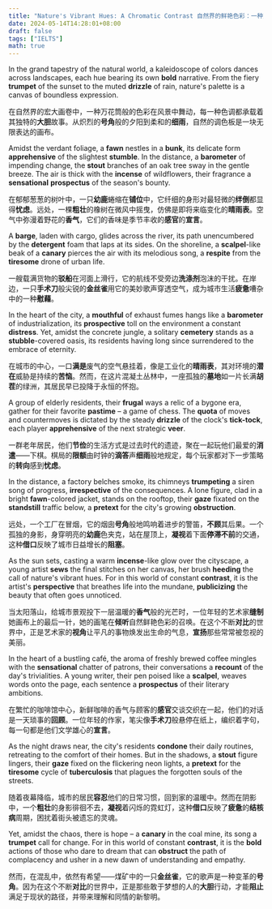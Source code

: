 ```yaml
---
title: "Nature's Vibrant Hues: A Chromatic Contrast 自然界的鲜艳色彩：一种对比的色调"
date: 2024-05-14T14:28:01+08:00
draft: false
tags: ["IELTS"]
math: true
---
```


In the grand tapestry of the natural world, a kaleidoscope of colors dances across landscapes, each hue bearing its own **bold** narrative. From the fiery **trumpet** of the sunset to the muted **drizzle** of rain, nature's palette is a canvas of boundless expression.

在自然界的宏大画卷中，一种万花筒般的色彩在风景中舞动，每一种色调都承载着其独特的**大胆**故事。从炽烈的**号角**般的夕阳到柔和的**细雨**，自然的调色板是一块无限表达的画布。

Amidst the verdant foliage, a **fawn** nestles in a **bunk**, its delicate form **apprehensive** of the slightest **stumble**. In the distance, a **barometer** of impending change, the **stout** branches of an oak tree sway in the gentle breeze. The air is thick with the **incense** of wildflowers, their fragrance a **sensational** **prospectus** of the season's bounty.

在郁郁葱葱的树叶中，一只**幼鹿**蜷缩在**铺位**中，它纤细的身形对最轻微的**绊倒**都显得**忧虑**。远处，一棵**粗壮**的橡树在微风中摇曳，仿佛是即将来临变化的**晴雨表**。空气中弥漫着野花的**香气**，它们的香味是季节丰收的**感官**的**宣言**。

A **barge**, laden with cargo, glides across the river, its path unencumbered by the **detergent** foam that laps at its sides. On the shoreline, a **scalpel**-like beak of a **canary** pierces the air with its melodious song, a **respite** from the **tiresome** drone of urban life.

一艘载满货物的**驳船**在河面上滑行，它的航线不受旁边**洗涤剂**泡沫的干扰。在岸边，一只**手术刀**般尖锐的**金丝雀**用它的美妙歌声穿透空气，成为城市生活**疲惫**嘈杂中的一种**慰藉**。

In the heart of the city, a **mouthful** of exhaust fumes hangs like a **barometer** of industrialization, its **prospective** toll on the environment a constant **distress**. Yet, amidst the concrete jungle, a solitary **cemetery** stands as a **stubble**-covered oasis, its residents having long since surrendered to the embrace of eternity.

在城市的中心，一口**满是**废气的空气悬挂着，像是工业化的**晴雨表**，其对环境的**潜在**威胁是持续的**苦恼**。然而，在这片混凝土丛林中，一座孤独的**墓地**如一片长满**胡茬**的绿洲，其居民早已投降于永恒的怀抱。

A group of elderly residents, their **frugal** ways a relic of a bygone era, gather for their favorite **pastime** – a game of chess. The **quota** of moves and countermoves is dictated by the steady **drizzle** of the clock's **tick-tock**, each player **apprehensive** of the next strategic **veer**.

一群老年居民，他们**节俭**的生活方式是过去时代的遗迹，聚在一起玩他们最爱的**消遣**——下棋。棋局的**限额**由时钟的**滴答**声**细雨**般地规定，每个玩家都对下一步策略的**转向**感到**忧虑**。

In the distance, a factory belches smoke, its chimneys **trumpeting** a siren song of progress, **irrespective** of the consequences. A lone figure, clad in a bright **fawn**-colored jacket, stands on the rooftop, their **gaze** fixated on the **standstill** traffic below, a **pretext** for the city's growing **obstruction**.

远处，一个工厂在冒烟，它的烟囱**号角**般地鸣响着进步的警笛，**不顾**其后果。一个孤独的身影，身穿明亮的**幼鹿**色夹克，站在屋顶上，**凝视**着下面**停滞不前**的交通，这种**借口**反映了城市日益增长的**阻塞**。

As the sun sets, casting a warm **incense**-like glow over the cityscape, a young artist **sews** the final stitches on her canvas, her brush **heeding** the call of nature's vibrant hues. For in this world of constant **contrast**, it is the artist's **perspective** that breathes life into the mundane, **publicizing** the beauty that often goes unnoticed.

当太阳落山，给城市景观投下一层温暖的**香气**般的光芒时，一位年轻的艺术家**缝制**她画布上的最后一针，她的画笔在**倾听**自然鲜艳色彩的召唤。在这个不断**对比**的世界中，正是艺术家的**视角**让平凡的事物焕发出生命的气息，**宣扬**那些常常被忽视的美丽。

In the heart of a bustling café, the aroma of freshly brewed coffee mingles with the **sensational** chatter of patrons, their conversations a **recount** of the day's trivialities. A young writer, their pen poised like a **scalpel**, weaves words onto the page, each sentence a **prospectus** of their literary ambitions.

在繁忙的咖啡馆中心，新鲜咖啡的香气与顾客的**感官**交谈交织在一起，他们的对话是一天琐事的**回顾**。一位年轻的作家，笔尖像**手术刀**般悬停在纸上，编织着字句，每一句都是他们文学雄心的**宣言**。

As the night draws near, the city's residents **condone** their daily routines, retreating to the comfort of their homes. But in the shadows, a **stout** figure lingers, their **gaze** fixed on the flickering neon lights, a **pretext** for the **tiresome** cycle of **tuberculosis** that plagues the forgotten souls of the streets.

随着夜幕降临，城市的居民**容忍**他们的日常习惯，回到家的温暖中。然而在阴影中，一个**粗壮**的身影徘徊不去，**凝视**着闪烁的霓虹灯，这种**借口**反映了**疲惫**的**结核病**周期，困扰着街头被遗忘的灵魂。

Yet, amidst the chaos, there is hope – a **canary** in the coal mine, its song a **trumpet** call for change. For in this world of constant **contrast**, it is the **bold** actions of those who dare to dream that can **obstruct** the path of complacency and usher in a new dawn of understanding and empathy.

然而，在混乱中，依然有希望——煤矿中的一只**金丝雀**，它的歌声是一种变革的**号角**。因为在这个不断**对比**的世界中，正是那些敢于梦想的人的**大胆**行动，才能**阻止**满足于现状的路径，并带来理解和同情的新黎明。
